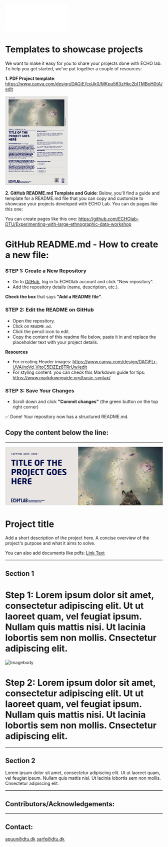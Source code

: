 <img src="Logo_payoff.png" alt="ECHO Lab Logo" width="200">

# Templates to showcase projects

We want to make it easy for you to share your projects done with ECHO lab. To help you get started, we've put together a couple of resources:

**1. PDF Project template**: https://www.canva.com/design/DAGiE7cdJk0/MKpu563zHkc2bITMBoH0tA/edit

<img src="images/Pdf_example.png" alt="Pdf with project description" width="200">

**2. GitHub README.md Template and Guide**: Below, you'll find a guide and template for a README.md file that you can copy and customize to showcase your projects developed with ECHO Lab. You can do pages like this one: 

You can create pages like this one: https://github.com/ECHOlab-DTU/Experimenting-with-large-ethnographic-data-workshop

# GitHub README.md - How to create a new file:  

### STEP 1: Create a New Repository  
- Go to [GitHub](https://github.com), log in to ECHOlab account and click "New repository".  
- Add the repository details (name, description, etc.).  

**Check the box** that says **"Add a README file"**.  

### STEP 2: Edit the README on GitHub  
- Open the repository.  
- Click on `README.md`.  
- Click the pencil icon to edit.
- Copy the content of this readme file below, paste it in and replace the placeholder text with your project details.

**Resources**

- For creating Header images: https://www.canva.com/design/DAGiFLr-UVA/noVd_VitoC5EiZEz8TRrUw/edit
- For styling content: you can check this Markdown guide for tips: https://www.markdownguide.org/basic-syntax/


### STEP 3: Save Your Changes  
- Scroll down and click **"Commit changes"** (the green button on the top right corner)

✅ Done! Your repository now has a structured README.md. 





## Copy the content below the line:
---

![Header](Header_Template.png)

# Project title
Add a short description of the project here. A concise overview of the project's purpose and what it aims to solve.

You can also add documents like pdfs: 
[Link Text](Project_Description.pdf)

---  
## Section 1

# Step 1: Lorem ipsum dolor sit amet, consectetur adipiscing elit. Ut ut laoreet quam, vel feugiat ipsum. Nullam quis mattis nisi. Ut lacinia lobortis sem non mollis.  Cnsectetur adipiscing elit. 

![Imagebody](Example_image.JPG)

# Step 2: Lorem ipsum dolor sit amet, consectetur adipiscing elit. Ut ut laoreet quam, vel feugiat ipsum. Nullam quis mattis nisi. Ut lacinia lobortis sem non mollis.  Cnsectetur adipiscing elit. 

---  
## Section 2

Lorem ipsum dolor sit amet, consectetur adipiscing elit. Ut ut laoreet quam, vel feugiat ipsum. Nullam quis mattis nisi. Ut lacinia lobortis sem non mollis.  Cnsectetur adipiscing elit. 

---  
## Contributors/Acknowledgements:


---
## Contact: 

apuun@dtu.dk 
sarfe@dtu.dk



